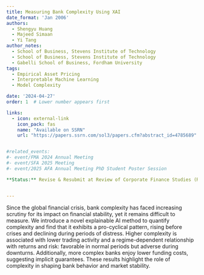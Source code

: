 ```yaml
---
title: Measuring Bank Complexity Using XAI
date_format: 'Jan 2006'
authors:
  - Shengyu Huang
  - Majeed Simaan
  - Yi Tang
author_notes: 
  - School of Business, Stevens Institute of Technology
  - School of Business, Stevens Institute of Technology
  - Gabelli School of Business, Fordham University
tags:
  - Empirical Asset Pricing
  - Interpretable Machine Learning
  - Model Complexity 

date: '2024-04-27'
order: 1  # Lower number appears first

links:
  - icon: external-link
    icon_pack: fas
    name: "Available on SSRN"
    url: "https://papers.ssrn.com/sol3/papers.cfm?abstract_id=4785689"


#related_events:
#- event/FMA 2024 Annual Meeting
#- event/SFA 2025 Meeting
#- event/2025 AFA Annual Meeting PhD Student Poster Session

**Status:** Revise & Resubmit at Review of Corporate Finance Studies (RCFS)


---
```

Since the global financial crisis, bank complexity has faced increasing scrutiny for its impact on financial stability, yet it remains difficult to measure. We introduce a novel explainable AI method to quantify complexity and find that it exhibits a pro-cyclical pattern, rising before crises and declining during periods of distress. Higher complexity is associated with lower trading activity and a regime-dependent relationship with returns and risk: favorable in normal periods but adverse during downturns. Additionally, more complex banks enjoy lower funding costs, suggesting implicit guarantees. These results highlight the role of complexity in shaping bank behavior and market stability.
